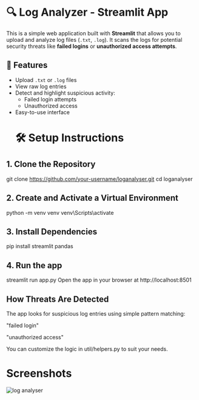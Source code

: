 # 🔍 Log Analyzer - Streamlit App

This is a simple web application built with **Streamlit** that allows you to upload and analyze log files (`.txt`, `.log`). It scans the logs for potential security 
threats like **failed logins** or **unauthorized access attempts**.


## 🚀 Features

- Upload `.txt` or `.log` files
- View raw log entries
- Detect and highlight suspicious activity:
  - Failed login attempts
  - Unauthorized access
- Easy-to-use interface
  # 🛠️ Setup Instructions

## 1. Clone the Repository
git clone https://github.com/your-username/loganalyser.git
cd loganalyser
## 2. Create and Activate a Virtual Environment
python -m venv venv
venv\Scripts\activate
## 3. Install Dependencies
pip install streamlit pandas
## 4. Run the app
streamlit run app.py
Open the app in your browser at http://localhost:8501
## How Threats Are Detected
The app looks for suspicious log entries using simple pattern matching:

"failed login"

"unauthorized access"

You can customize the logic in util/helpers.py to suit your needs.

# Screenshots
![log analyser](https://github.com/user-attachments/assets/8d5ca190-92a7-4c24-b4d9-fa8eb186905c)



